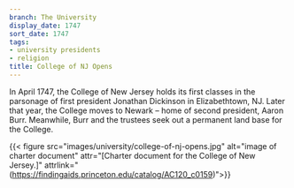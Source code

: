 ```yaml
---
branch: The University
display_date: 1747
sort_date: 1747
tags:
- university presidents
- religion
title: College of NJ Opens
---
```


﻿In April 1747, the College of New Jersey holds its first classes in the parsonage of first president Jonathan Dickinson in Elizabethtown, NJ. Later that year, the College moves to Newark – home of second president, Aaron Burr. Meanwhile, Burr and the trustees seek out a permanent land base for the College.
 
 
 {{< figure src="images/university/college-of-nj-opens.jpg" alt="image of charter document" attr="[Charter document for the College of New Jersey.]" attrlink="(https://findingaids.princeton.edu/catalog/AC120_c0159)">}}
 
 
 
